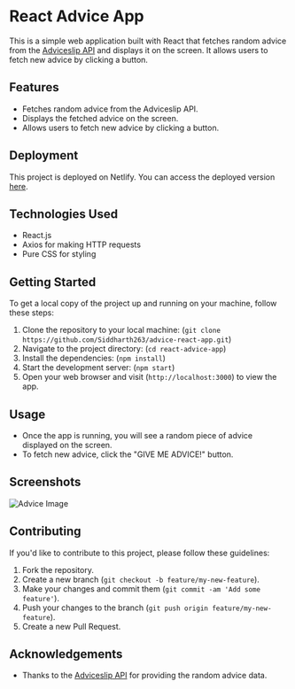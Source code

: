# React Advice App

This is a simple web application built with React that fetches random advice from the [Adviceslip API](https://api.adviceslip.com/) and displays it on the screen. It allows users to fetch new advice by clicking a button.

## Features

- Fetches random advice from the Adviceslip API.
- Displays the fetched advice on the screen.
- Allows users to fetch new advice by clicking a button.

## Deployment

This project is deployed on Netlify. You can access the deployed version [here](https://tiny-strudel-6a55b2.netlify.app).

## Technologies Used

- React.js
- Axios for making HTTP requests
- Pure CSS for styling

## Getting Started

To get a local copy of the project up and running on your machine, follow these steps:

1. Clone the repository to your local machine: (`git clone https://github.com/Siddharth263/advice-react-app.git`)
2. Navigate to the project directory: (`cd react-advice-app`)
3. Install the dependencies: (`npm install`)
4. Start the development server: (`npm start`)
5. Open your web browser and visit (`http://localhost:3000`) to view the app.

## Usage

- Once the app is running, you will see a random piece of advice displayed on the screen.
- To fetch new advice, click the "GIVE ME ADVICE!" button.

## Screenshots

![Advice Image](advice-react-app/src/images/advice.png)

## Contributing

If you'd like to contribute to this project, please follow these guidelines:

1. Fork the repository.
2. Create a new branch (`git checkout -b feature/my-new-feature`).
3. Make your changes and commit them (`git commit -am 'Add some feature'`).
4. Push your changes to the branch (`git push origin feature/my-new-feature`).
5. Create a new Pull Request.

## Acknowledgements

- Thanks to the [Adviceslip API](https://api.adviceslip.com/) for providing the random advice data.
